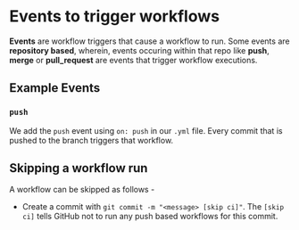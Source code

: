 # Events to trigger workflows

**Events** are workflow triggers that cause a workflow to run. Some events are **repository based**, wherein, events occuring within that repo like **push**, **merge** or **pull_request** are events that trigger workflow executions.

## Example Events

### `push`

We add the `push` event using `on: push` in our `.yml` file. Every commit that is pushed to the branch triggers that workflow.

## Skipping a workflow run

A workflow can be skipped as follows - 

  - Create a commit with `git commit -m "<message> [skip ci]"`. The `[skip ci]` tells GitHub not to run any push based workflows for this commit.